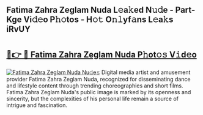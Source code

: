 ## Fatima Zahra Zeglam Nuda L𝚎a𝚔ed N𝚞𝚍e - Part-Kge Vi𝚍𝚎o P𝚑𝚘tos - H𝚘𝚝 O𝚗𝚕yf𝚊ns L𝚎a𝚔s iRvUY

# <h2><a href="http://kf33ua0.oniu.top/?m=Fatima+Zahra+Zeglam+Nuda">🔗👉 🔴 Fatima Zahra Zeglam Nuda P𝚑ot𝚘𝚜 V𝚒d𝚎o</a></h2>

[![Fatima Zahra Zeglam Nuda Nu𝚍e𝚜](https://i.imgur.com/0qMVB7G.gif)](http://kf33ua0.oniu.top/?m=Fatima+Zahra+Zeglam+Nuda)
Digital media artist and amusement provider Fatima Zahra Zeglam Nuda, recognized for disseminating dance and lifestyle content through trending choreographies and short films. Fatima Zahra Zeglam Nuda's public image is marked by its openness and sincerity, but the complexities of his personal life remain a source of intrigue and fascination.  
